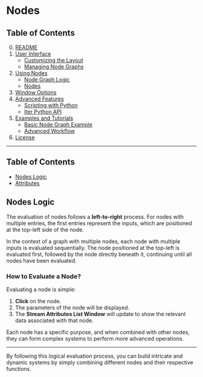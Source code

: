 
# Nodes

## Table of Contents

0. [README](README.md)
1. [User Interface](./docs/ui-overview.md)
   - [Customizing the Layout](./docs/customizing-the-layout.md)
   - [Managing Node Graphs](./docs/managing-node-graphs.md)
2. [Using Nodes](./docs/using-nodes.md)
   - [Node Graph Logic](./docs/node-graph-logic.md)
   - [Nodes](./docs/node-list.md)
3. [Window Options](./docs/window-options.md)
4. [Advanced Features](./docs/advanced-features.md)
   - [Scripting with Python](./docs/scripting-with-python.md)
   - [Iter Python API](./docs/iter-python-api.md)
5. [Examples and Tutorials](./docs/examples-and-tutorials.md)
   - [Basic Node Graph Example](./docs/basic-node-graph-example.md)
   - [Advanced Workflow](./docs/advanced-workflow.md)
6. [License](./docs/license.md)

---

## Table of Contents
- [Nodes Logic](#nodes-logic)
- [Attributes](#attributes)

## Nodes Logic

The evaluation of nodes follows a **left-to-right** process. For nodes with multiple entries, the first entries represent the inputs, which are positioned at the top-left side of the node.

In the context of a graph with multiple nodes, each node with multiple inputs is evaluated sequentially. The node positioned at the top-left is evaluated first, followed by the node directly beneath it, continuing until all nodes have been evaluated.

### How to Evaluate a Node?

Evaluating a node is simple:
1. **Click** on the node.
2. The parameters of the node will be displayed.
3. The **Stream Attributes List Window** will update to show the relevant data associated with that node.

Each node has a specific purpose, and when combined with other nodes, they can form complex systems to perform more advanced operations.

---

By following this logical evaluation process, you can build intricate and dynamic systems by simply combining different nodes and their respective functions.


